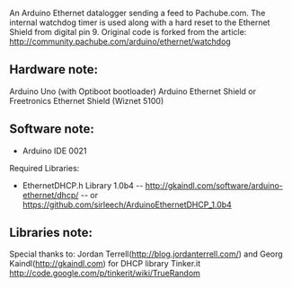 An Arduino Ethernet datalogger sending a feed to Pachube.com. The internal watchdog timer is used along with a hard reset to the Ethernet Shield from digital pin 9. Original code is forked from the article:
http://community.pachube.com/arduino/ethernet/watchdog

Hardware note: 
--------------

Arduino Uno (with Optiboot bootloader)
Arduino Ethernet Shield or Freetronics Ethernet Shield (Wiznet 5100)

Software note:
--------------

- Arduino IDE 0021

Required Libraries:
- EthernetDHCP.h Library 1.0b4
  -- http://gkaindl.com/software/arduino-ethernet/dhcp/
  -- or https://github.com/sirleech/ArduinoEthernetDHCP_1.0b4
  

Libraries note: 
--------------
Special thanks to:
Jordan Terrell(http://blog.jordanterrell.com/) and Georg Kaindl(http://gkaindl.com) for DHCP library
Tinker.it http://code.google.com/p/tinkerit/wiki/TrueRandom
